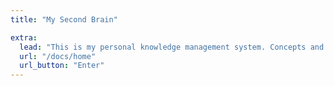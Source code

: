 ```yaml
---
title: "My Second Brain"

extra:
  lead: "This is my personal knowledge management system. Concepts and snippets of knowledge are organized in an (unstructure) inter-linked knowledge graph."
  url: "/docs/home"
  url_button: "Enter"
---
```

